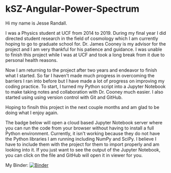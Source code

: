 # kSZ-Angular-Power-Spectrum

Hi my name is Jesse Randall. 

I was a Physics student at UCF from 2014 to 2019. During my final year I did directed student research in the field of cosmology which I am currently hoping to go to graduate school for. Dr. James Cooney is my advisor for the project and I am very thankful for his patience and guidance. I was unable to finish this project while I was at UCF and took a long break from it due to personal health reasons.

Now I am returning to the project after two years and endeavor to finish what I started. So far I haven't made much progress in overcoming the barriers I ran into before but I have made a lot of progress on improving my coding practice. To start, I turned my Python script into a Jupyter Notebook to make taking notes and collaboration with Dr. Cooney much easier. I also started using using version control with Git and GitHub.

Hoping to finsih this project in the next couple months and am glad to be doing what I enjoy again.

The badge below will open a cloud based Jupyter Notebook server where you can run the code from your browser without having to install a full Python environment. Currently, it isn't working because they do not have the Python libraries I am running including NumPy and SciPy. I believe I have to include them with the project for them to import properly and am looking into it. If you just want to see the output of the Jupyter Notebook, you can click on the file and GitHub will open it in viewer for you.

My Binder: [![Binder](https://mybinder.org/badge_logo.svg)](https://mybinder.org/v2/gh/randalljj/kSZ-Angular-Power-Spectrum/HEAD)
